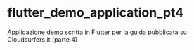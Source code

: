 # flutter_demo_application_pt4
Applicazione demo scritta in Flutter per la guida pubblicata su Cloudsurfers.it (parte 4)
